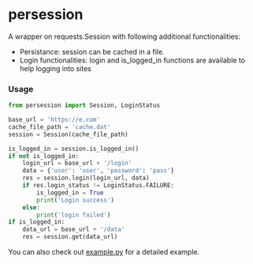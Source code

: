 # persession
A wrapper on requests.Session with following additional functionalities:
- Persistance: session can be cached in a file.
- Login functionalities: login and is_logged_in functions are available to help logging into sites


### Usage
```python
from persession import Session, LoginStatus

base_url = 'https://e.com'
cache_file_path = 'cache.dat'
session = Session(cache_file_path)

is_logged_in = session.is_logged_in()
if not is_logged_in:
    login_url = base_url + '/login'
    data = {'user': 'user', 'password': 'pass'}
    res = session.login(login_url, data)
    if res.login_status != LoginStatus.FAILURE:
        is_logged_in = True
        print('Login success')
    else:
        print('login failed')
if is_logged_in:
    data_url = base_url + '/data'
    res = session.get(data_url)
```
You can also check out [example.py](./example.py) for a detailed example.